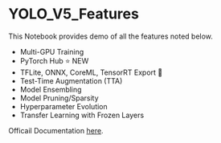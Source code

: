 # YOLO_V5_Features

This Notebook provides demo of all the features noted below.

- Multi-GPU Training
- PyTorch Hub  ⭐ NEW
- TFLite, ONNX, CoreML, TensorRT Export 🚀
- Test-Time Augmentation (TTA)
- Model Ensembling
- Model Pruning/Sparsity
- Hyperparameter Evolution
- Transfer Learning with Frozen Layers

Officail Documentation [here](https://github.com/ultralytics/yolov5).
